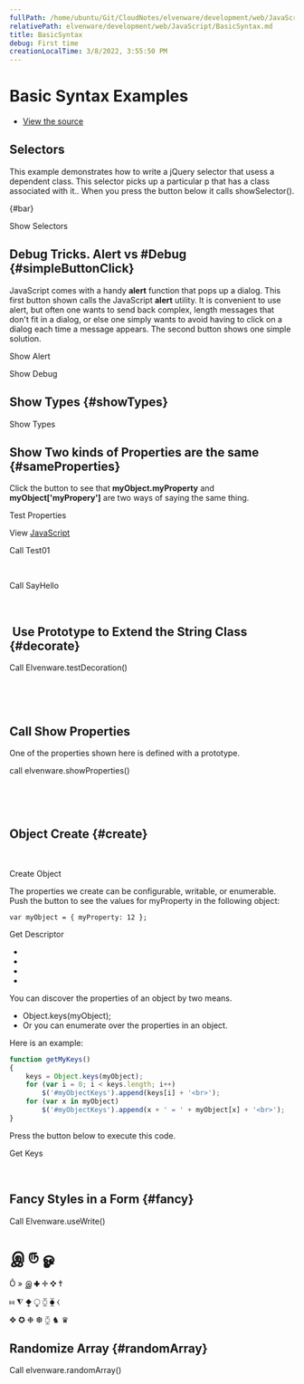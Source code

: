 ```yaml
---
fullPath: /home/ubuntu/Git/CloudNotes/elvenware/development/web/JavaScript/BasicSyntax.md
relativePath: elvenware/development/web/JavaScript/BasicSyntax.md
title: BasicSyntax
debug: First time
creationLocalTime: 3/8/2022, 3:55:50 PM
---
```


<!-- toc -->
<!-- tocstop -->

Basic Syntax Examples
=====================

-   [View the source](/javascripts/dev-web/BasicSyntax02.js)

Selectors
---------

This example demonstrates how to write a jQuery selector that usess a
dependent class. This selector picks up a particular p that has a class
associated with it.. When you press the button below it calls
showSelector().

 {#bar}

Show Selectors

Debug Tricks. Alert vs \#Debug {#simpleButtonClick}
------------------------------

JavaScript comes with a handy **alert** function that pops up a dialog.
This first button shown calls the JavaScript **alert** utility. It is
convenient to use alert, but often one wants to send back complex,
length messages that don't fit in a dialog, or else one simply wants to
avoid having to click on a dialog each time a message appears. The
second button shows one simple solution.

Show Alert

Show Debug

Show Types {#showTypes}
----------

Show Types

Show Two kinds of Properties are the same {#sameProperties}
-----------------------------------------

Click the button to see that **myObject.myProperty** and
**myObject['myPropery']** are two ways of saying the same thing.

Test Properties

View [JavaScript](/javascripts/dev-web/BasicSyntax02.js)

Call Test01

 

Call SayHello

 

 Use Prototype to Extend the String Class {#decorate}
-----------------------------------------

Call Elvenware.testDecoration()

 

 

Call Show Properties
--------------------

One of the properties shown here is defined with a prototype.

call elvenware.showProperties()

 

 

Object Create {#create}
-------------

 

Create Object

The properties we create can be configurable, writable, or enumerable.
Push the button to see the values for myProperty in the following
object:

``` {.code}
var myObject = { myProperty: 12 };
```

Get Descriptor

-    
-    
-    
-    

You can discover the properties of an object by two means.

-   Object.keys(myObject);
-   Or you can enumerate over the properties in an object.

Here is an example:

```javascript
function getMyKeys()
{
    keys = Object.keys(myObject);
    for (var i = 0; i < keys.length; i++)
        $('#myObjectKeys').append(keys[i] + '<br>');
    for (var x in myObject)
        $('#myObjectKeys').append(x + ' = ' + myObject[x] + '<br>');
} 
```

Press the button below to execute this code.

Get Keys

 

Fancy Styles in a Form {#fancy}
----------------------

Call Elvenware.useWrite()

இ ௫ ௐ
=====

Õ » இ ✚ ✛ ✜ ✝

⧦ ⧨ ⧪ ⧬ ⧮ ⧳ ⧼

✥ ✪ ❉ ❆ ⧮ ♞ ♛

Randomize Array {#randomArray}
---------------

Call elvenware.randomArray()
